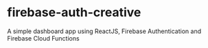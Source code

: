 # firebase-auth-creative
A simple dashboard app using ReactJS, Firebase Authentication and Firebase Cloud Functions
